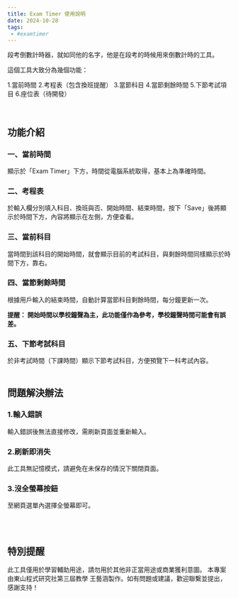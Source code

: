 ```yaml
---
title: Exam Timer 使用說明
date: 2024-10-28
tags: 
 - #examtimer
---
```

段考倒數計時器，就如同他的名字，他是在段考的時候用來倒數計時的工具。

這個工具大致分為幾個功能：

1.當前時間
2.考程表（包含換班提醒）
3.當節科目
4.當節剩餘時間
5.下節考試項目
6.座位表（待開發）

</br>

<!--more-->

## 功能介紹

### 一、當前時間

顯示於「Exam Timer」下方，時間從電腦系統取得，基本上為準確時間。
</br>

### 二、考程表

於輸入欄分別填入科目、換班與否、開始時間、結束時間，按下「Save」後將顯示於時間下方，內容將顯示在左側，方便查看。
</br>

### 三、當前科目

當時間到該科目的開始時間，就會顯示目前的考試科目，與剩餘時間同樣顯示於時間下方，靠右。
</br>

### 四、當節剩餘時間

根據用戶輸入的結束時間，自動計算當節科目剩餘時間，每分鐘更新一次。

**提醒： 開始時間以學校鐘聲為主，此功能僅作為參考，學校鐘聲時間可能會有誤差。**
</br>

### 五、下節考試科目

於非考試時間（下課時間）顯示下節考試科目，方便預覽下一科考試內容。
</br>
</br>

## 問題解決辦法

### 1.輸入錯誤

輸入錯誤後無法直接修改，需刷新頁面並重新輸入。

### 2.刷新即消失

此工具無記憶模式，請避免在未保存的情況下關閉頁面。

### 3.沒全螢幕按鈕
至網頁選單內選擇全螢幕即可。

</br>
</br>

## 特別提醒

此工具僅用於學習輔助用途，請勿用於其他非正當用途或商業獲利意圖。
本專案由東山程式研究社第三屆教學 王藝涵製作。如有問題或建議，歡迎聯繫並提出，感謝支持！

